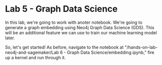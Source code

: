 # Lab 5 - Graph Data Science
In this lab, we're going to work with anoter notebook.  We're going to generate a graph embedding using Neo4j Graph Data Science (GDS).  This will be an additional feature we can use to train our machine learning model later.

So, let's get started!  As before, navigate to the notebook at "/hands-on-lab-neo4j-and-sagemaker/Lab 6 - Graph Data Science/embedding.ipynb," fire up a kernel and run through it.